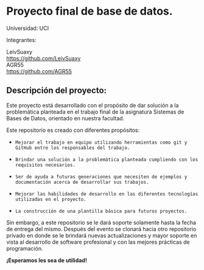 # Proyecto final de base de datos.

Universidad: UCI

Integrantes:

LeivSuaxy<br/>
https://github.com/LeivSuaxy <br/>
AGR55<br/>
https://github.com/AGR55

## Descripción del proyecto:
Este proyecto está desarrollado con el propósito de dar solución a la problemática planteada en el trabajo final de la
asignatura Sistemas de Bases de Datos, orientado en nuestra facultad.

Este repositorio es creado con diferentes propósitos:
*     Mejorar el trabajo en equipo utilizando herramientas como git y GitHub entre los responsables del trabajo.
*     Brindar una solución a la problemática planteada cumpliendo con los requisitos necesarios.
*     Ser de ayuda a futuras generaciones que necesiten de ejemplos y documentación acerca de desarrollar sus trabajos.
*     Mejorar las habilidades de desarrollo en las diferentes tecnologías utilizadas en el proyecto.
*     La construcción de una plantilla básica para futuros proyectos.

Sin embargo, a este repositorio se le dará soporte solamente hasta la fecha de entrega del mismo. Después del evento se 
clonará hacia otro repositorio privado en donde se le brindará nuevas actualizaciones y mayor soporte en vista al desarrollo
de software profesional y con las mejores prácticas de programación.

**¡Esperamos les sea de utilidad!**

